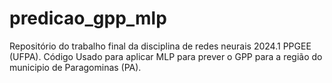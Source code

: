 # predicao_gpp_mlp
Repositório do trabalho final da disciplina de redes neurais 2024.1 PPGEE (UFPA).
Código Usado para aplicar MLP para prever o GPP para a região do municipio de Paragominas (PA).

